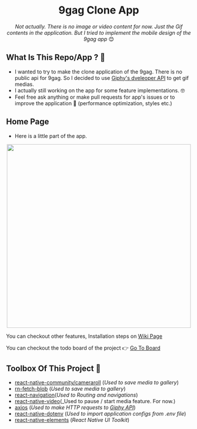 <div align="center">

# 9gag Clone App

_Not actually. There is no image or video content for now. Just the Gif contents in the application. But I tried to implement the mobile design of the 9gag app_ 😊 

</div>

## What Is This Repo/App ? 🤔

- I wanted to try to make the clone application of the 9gag. There is no public api for 9gag. So I decided to use <a href="https://developers.giphy.com/">Giphy's dveleoper API</a> to get gif medias.
- I actually still working on the app for some feature implementations. 🤓
- Feel free ask anything or make pull requests for app's issues or to improve the application 🥳 (performance optimization, styles etc.)


## Home Page

- Here is a little part of the app.

<div align="center">

<img src="./demo/intro.gif" height=500>

</div>

<p>You can checkout other features, Installation steps on <a href="https://github.com/SafaElmali/react-native-9gag.wiki.git">Wiki Page</a><p/>

<p>You can checkout the todo board of the project 👉 <a href="https://github.com/SafaElmali/react-native-9gag/projects">Go To Board</a><p/>

## Toolbox Of This Project 🧰 

- [react-native-community/cameraroll](https://github.com/react-native-community/react-native-cameraroll) (_Used to save media to gallery_)
- [rn-fetch-blob](https://github.com/joltup/rn-fetch-blob) (_Used to save media to gallery_)
- [react-navigation](https://reactnavigation.org/)(_Used to Routing and navigations_)
- [react-native-video](https://github.com/react-native-community/react-native-video)(_Used to pause / start media feature. For now.)
- [axios](https://github.com/axios/axios) (_Used to make HTTP requests to <a href="https://developers.giphy.com/">Giphy API</a>_)
- [react-native-dotenv](https://github.com/zetachang/react-native-dotenv) (_Used to import application configs from .env file_)
- [react-native-elements](https://react-native-elements.github.io/react-native-elements/) (_React Native UI Toolkit_)
